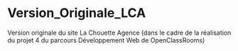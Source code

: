 # Version_Originale_LCA
Version originale du site La Chouette Agence (dans le cadre de la réalisation du projet 4 du parcours Développement Web de OpenClassRooms)
